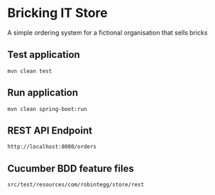 # Bricking IT Store
A simple ordering system for a fictional organisation that sells bricks
## Test application
	mvn clean test
## Run application
	mvn clean spring-boot:run
## REST API Endpoint
	http://localhost:8080/orders
## Cucumber BDD feature files
	src/test/resources/com/robintegg/store/rest